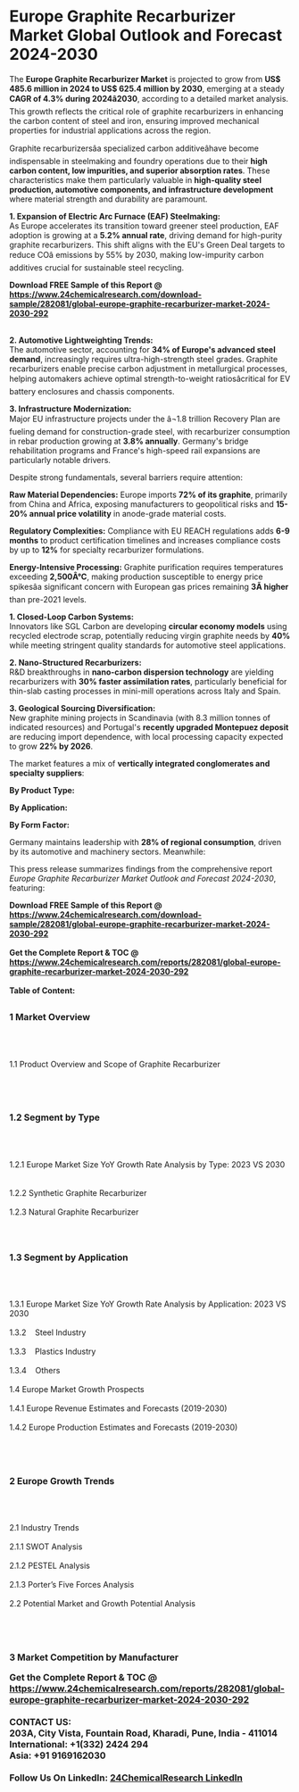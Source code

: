 <h1>Europe Graphite Recarburizer Market Global Outlook and Forecast 2024-2030</h1><p>The <strong>Europe Graphite Recarburizer Market</strong> is projected to grow from <strong>US$ 485.6 million in 2024 to US$ 625.4 million by 2030</strong>, emerging at a steady <strong>CAGR of 4.3% during 2024â2030</strong>, according to a detailed market analysis. This growth reflects the critical role of graphite recarburizers in enhancing the carbon content of steel and iron, ensuring improved mechanical properties for industrial applications across the region.</p><p>Graphite recarburizersâa specialized carbon additiveâhave become indispensable in steelmaking and foundry operations due to their <strong>high carbon content, low impurities, and superior absorption rates</strong>. These characteristics make them particularly valuable in <strong>high-quality steel production, automotive components, and infrastructure development</strong> where material strength and durability are paramount.</p><p><strong>1. Expansion of Electric Arc Furnace (EAF) Steelmaking:</strong><br>
As Europe accelerates its transition toward greener steel production, EAF adoption is growing at a <strong>5.2% annual rate</strong>, driving demand for high-purity graphite recarburizers. This shift aligns with the EU's Green Deal targets to reduce COâ emissions by 55% by 2030, making low-impurity carbon additives crucial for sustainable steel recycling.</p><div><b>Download FREE Sample of this Report @ 
            <a href="https://www.24chemicalresearch.com/download-sample/282081/global-europe-graphite-recarburizer-market-2024-2030-292">
            https://www.24chemicalresearch.com/download-sample/282081/global-europe-graphite-recarburizer-market-2024-2030-292</a></b></div><br><p><strong>2. Automotive Lightweighting Trends:</strong><br>
The automotive sector, accounting for <strong>34% of Europe's advanced steel demand</strong>, increasingly requires ultra-high-strength steel grades. Graphite recarburizers enable precise carbon adjustment in metallurgical processes, helping automakers achieve optimal strength-to-weight ratiosâcritical for EV battery enclosures and chassis components.</p><p><strong>3. Infrastructure Modernization:</strong><br>
Major EU infrastructure projects under the â¬1.8 trillion Recovery Plan are fueling demand for construction-grade steel, with recarburizer consumption in rebar production growing at <strong>3.8% annually</strong>. Germany's bridge rehabilitation programs and France's high-speed rail expansions are particularly notable drivers.</p><p>Despite strong fundamentals, several barriers require attention:</p><p><strong>Raw Material Dependencies:</strong> Europe imports <strong>72% of its graphite</strong>, primarily from China and Africa, exposing manufacturers to geopolitical risks and <strong>15-20% annual price volatility</strong> in anode-grade material costs.</p><p><strong>Regulatory Complexities:</strong> Compliance with EU REACH regulations adds <strong>6-9 months</strong> to product certification timelines and increases compliance costs by up to <strong>12%</strong> for specialty recarburizer formulations.</p><p><strong>Energy-Intensive Processing:</strong> Graphite purification requires temperatures exceeding <strong>2,500Â°C</strong>, making production susceptible to energy price spikesâa significant concern with European gas prices remaining <strong>3Ã higher</strong> than pre-2021 levels.</p><p><strong>1. Closed-Loop Carbon Systems:</strong><br>
Innovators like SGL Carbon are developing <strong>circular economy models</strong> using recycled electrode scrap, potentially reducing virgin graphite needs by <strong>40%</strong> while meeting stringent quality standards for automotive steel applications.</p><p><strong>2. Nano-Structured Recarburizers:</strong><br>
R&amp;D breakthroughs in <strong>nano-carbon dispersion technology</strong> are yielding recarburizers with <strong>30% faster assimilation rates</strong>, particularly beneficial for thin-slab casting processes in mini-mill operations across Italy and Spain.</p><p><strong>3. Geological Sourcing Diversification:</strong><br>
New graphite mining projects in Scandinavia (with 8.3 million tonnes of indicated resources) and Portugal's <strong>recently upgraded Montepuez deposit</strong> are reducing import dependence, with local processing capacity expected to grow <strong>22% by 2026</strong>.</p><p>The market features a mix of <strong>vertically integrated conglomerates and specialty suppliers</strong>:</p><p><strong>By Product Type:</strong></p><p><strong>By Application:</strong></p><p><strong>By Form Factor:</strong></p><p>Germany maintains leadership with <strong>28% of regional consumption</strong>, driven by its automotive and machinery sectors. Meanwhile:</p><p>This press release summarizes findings from the comprehensive report <em>Europe Graphite Recarburizer Market Outlook and Forecast 2024-2030</em>, featuring:</p><div><b>Download FREE Sample of this Report @ 
            <a href="https://www.24chemicalresearch.com/download-sample/282081/global-europe-graphite-recarburizer-market-2024-2030-292">
            https://www.24chemicalresearch.com/download-sample/282081/global-europe-graphite-recarburizer-market-2024-2030-292</a></b></div><br><div><b>Get the Complete Report & TOC @ 
            <a href="https://www.24chemicalresearch.com/reports/282081/global-europe-graphite-recarburizer-market-2024-2030-292">
            https://www.24chemicalresearch.com/reports/282081/global-europe-graphite-recarburizer-market-2024-2030-292</a></b></div><br>
            <b>Table of Content:</b><p><h2><span style="font-size:16px"><strong>1 Market Overview&nbsp;&nbsp; &nbsp;</strong></span></h2><br />
<br />
<p>1.1 Product Overview and Scope of Graphite Recarburizer&nbsp;</p><br />
<br />
<h2><strong><span style="font-size:16px">1.2 Segment by Type&nbsp;&nbsp; &nbsp;</span></strong></h2><br />
<br />
<p>1.2.1 Europe Market Size YoY Growth Rate Analysis by Type: 2023 VS 2030&nbsp;&nbsp; &nbsp;<br /><br />
1.2.2 Synthetic Graphite Recarburizer&nbsp;&nbsp; &nbsp;<br /><br />
1.2.3 Natural Graphite Recarburizer<br /><br />
<br />
<h2><span style="font-size:16px"><strong>1.3 Segment by Application&nbsp;&nbsp;</strong></span></h2><br />
<br />
<p>1.3.1 Europe Market Size YoY Growth Rate Analysis by Application: 2023 VS 2030&nbsp;&nbsp; &nbsp;<br /><br />
1.3.2&nbsp;&nbsp; &nbsp;Steel Industry<br /><br />
1.3.3&nbsp;&nbsp; &nbsp;Plastics Industry<br /><br />
1.3.4&nbsp;&nbsp; &nbsp;Others<br /><br />
1.4 Europe Market Growth Prospects&nbsp;&nbsp; &nbsp;<br /><br />
1.4.1 Europe Revenue Estimates and Forecasts (2019-2030)&nbsp;&nbsp; &nbsp;<br /><br />
1.4.2 Europe Production Estimates and Forecasts (2019-2030)&nbsp;&nbsp;</p><br />
<br />
<h2><span style="font-size:16px"><strong>2 Europe Growth Trends&nbsp;&nbsp; &nbsp;</strong></span></h2><br />
<br />
<p>2.1 Industry Trends&nbsp;&nbsp; &nbsp;<br /><br />
2.1.1 SWOT Analysis&nbsp;&nbsp; &nbsp;<br /><br />
2.1.2 PESTEL Analysis&nbsp;&nbsp; &nbsp;<br /><br />
2.1.3 Porter&rsquo;s Five Forces Analysis&nbsp;&nbsp; &nbsp;<br /><br />
2.2 Potential Market and Growth Potential Analysis&nbsp;&nbsp; &nbsp;</p><br />
<br />
<h2><span style="font-size:16px"><strong>3 Market Competition by Manufacturer</p><div><b>Get the Complete Report & TOC @ 
            <a href="https://www.24chemicalresearch.com/reports/282081/global-europe-graphite-recarburizer-market-2024-2030-292">
            https://www.24chemicalresearch.com/reports/282081/global-europe-graphite-recarburizer-market-2024-2030-292</a></b></div><br><b>CONTACT US:</b><br>
            203A, City Vista, Fountain Road, Kharadi, Pune, India - 411014<br>
            International: +1(332) 2424 294<br>
            Asia: +91 9169162030 <br><br>
            Follow Us On LinkedIn: <a href="https://www.linkedin.com/company/24chemicalresearch/">24ChemicalResearch LinkedIn</a>